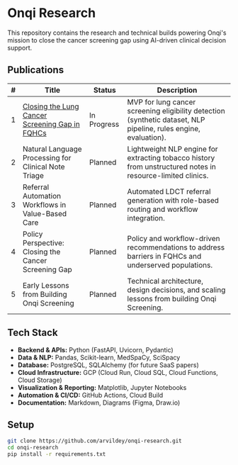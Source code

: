 # Onqi Research

This repository contains the research and technical builds powering Onqi's mission to close the cancer screening gap using AI-driven clinical decision support.


## Publications

| # | Title | Status | Description |
|---|-------|---------|-------------|
| 1 | [Closing the Lung Cancer Screening Gap in FQHCs](./publications/lung_cancer_fqhc/README.md) | In Progress | MVP for lung cancer screening eligibility detection (synthetic dataset, NLP pipeline, rules engine, evaluation). |
| 2 | Natural Language Processing for Clinical Note Triage | Planned | Lightweight NLP engine for extracting tobacco history from unstructured notes in resource-limited clinics. |
| 3 | Referral Automation Workflows in Value-Based Care | Planned | Automated LDCT referral generation with role-based routing and workflow integration. |
| 4 | Policy Perspective: Closing the Cancer Screening Gap | Planned | Policy and workflow-driven recommendations to address barriers in FQHCs and underserved populations. |
| 5 | Early Lessons from Building Onqi Screening | Planned | Technical architecture, design decisions, and scaling lessons from building Onqi Screening. |


## Tech Stack

- **Backend & APIs:** Python (FastAPI, Uvicorn, Pydantic)
- **Data & NLP:** Pandas, Scikit-learn, MedSpaCy, SciSpacy
- **Database:** PostgreSQL, SQLAlchemy (for future SaaS papers)
- **Cloud Infrastructure:** GCP (Cloud Run, Cloud SQL, Cloud Functions, Cloud Storage)
- **Visualization & Reporting:** Matplotlib, Jupyter Notebooks
- **Automation & CI/CD:** GitHub Actions, Cloud Build
- **Documentation:** Markdown, Diagrams (Figma, Draw.io)


## Setup

```bash
git clone https://github.com/arvildey/onqi-research.git
cd onqi-research
pip install -r requirements.txt
```
